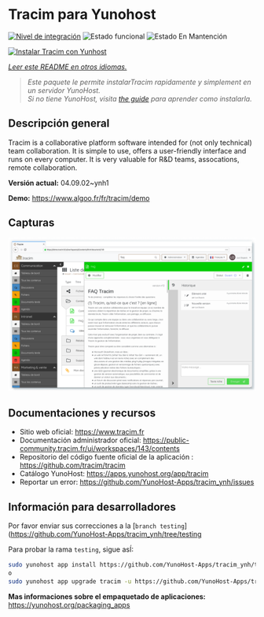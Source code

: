 <!--
Este archivo README esta generado automaticamente<https://github.com/YunoHost/apps/tree/master/tools/readme_generator>
No se debe editar a mano.
-->

# Tracim para Yunohost

[![Nivel de integración](https://dash.yunohost.org/integration/tracim.svg)](https://dash.yunohost.org/appci/app/tracim) ![Estado funcional](https://ci-apps.yunohost.org/ci/badges/tracim.status.svg) ![Estado En Mantención](https://ci-apps.yunohost.org/ci/badges/tracim.maintain.svg)

[![Instalar Tracim con Yunhost](https://install-app.yunohost.org/install-with-yunohost.svg)](https://install-app.yunohost.org/?app=tracim)

*[Leer este README en otros idiomas.](./ALL_README.md)*

> *Este paquete le permite instalarTracim rapidamente y simplement en un servidor YunoHost.*  
> *Si no tiene YunoHost, visita [the guide](https://yunohost.org/install) para aprender como instalarla.*

## Descripción general

Tracim is a collaborative platform software intended for (not only technical) team collaboration. It is simple to use, offers a user-friendly interface and runs on every computer. It is very valuable for R&D teams, assocations, remote collaboration.


**Versión actual:** 04.09.02~ynh1

**Demo:** <https://www.algoo.fr/fr/tracim/demo>

## Capturas

![Captura de Tracim](./doc/screenshots/feature_app_document.png)

## Documentaciones y recursos

- Sitio web oficial: <https://www.tracim.fr>
- Documentación administrador oficial: <https://public-community.tracim.fr/ui/workspaces/143/contents>
- Repositorio del código fuente oficial de la aplicación : <https://github.com/tracim/tracim>
- Catálogo YunoHost: <https://apps.yunohost.org/app/tracim>
- Reportar un error: <https://github.com/YunoHost-Apps/tracim_ynh/issues>

## Información para desarrolladores

Por favor enviar sus correcciones a la [`branch testing`](https://github.com/YunoHost-Apps/tracim_ynh/tree/testing

Para probar la rama `testing`, sigue asÍ:

```bash
sudo yunohost app install https://github.com/YunoHost-Apps/tracim_ynh/tree/testing --debug
o
sudo yunohost app upgrade tracim -u https://github.com/YunoHost-Apps/tracim_ynh/tree/testing --debug
```

**Mas informaciones sobre el empaquetado de aplicaciones:** <https://yunohost.org/packaging_apps>
